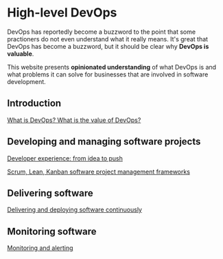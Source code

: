 # High-level DevOps

DevOps has reportedly become a buzzword to the point that some practioners do not even understand what it really means. It's great that DevOps has become a buzzword, but it should be clear why **DevOps is valuable**.

This website presents **opinionated understanding** of what DevOps is and what problems it can solve for businesses that are involved in software development.

## Introduction

[What is DevOps? What is the value of DevOps?](/introduction)

## Developing and managing software projects

[Developer experience: from idea to push](/development)

[Scrum, Lean, Kanban software project management frameworks](/development/frameworks)

## Delivering software

[Delivering and deploying software continuously](/delivery)

## Monitoring software

[Monitoring and alerting](/monitoring)

